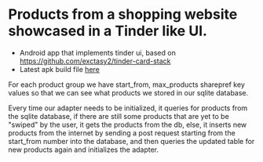 Products from a shopping website showcased in a Tinder like UI.
==============================================================

* Android app that implements tinder ui, based on https://github.com/exctasy2/tinder-card-stack
* Latest apk build file [here](https://github.com/syllogismos/MyntraTinder/blob/master/app-debug.apk)

For each product group we have start_from, max_products sharepref key values so that we can see
what products we stored in our sqlite database.

Every time our adapter needs to be initialized, it queries for products from the sqlite database,
if there are still some products that are yet to be "swiped" by the user, it gets the products from
the db, else, it inserts new products from the internet by sending a post request 
starting from the start_from number into the database, and then queries the updated table for new 
products again and initializes the adapter.  
